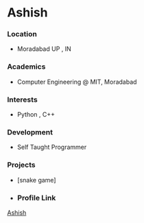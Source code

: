 # Ashish
### Location

- Moradabad UP , IN
### Academics

- Computer Engineering @ MIT, Moradabad

### Interests

- Python , C++

### Development

- Self Taught Programmer

### Projects

- [snake game]

- ### Profile Link

[Ashish](https://github.com/DiAshish)
